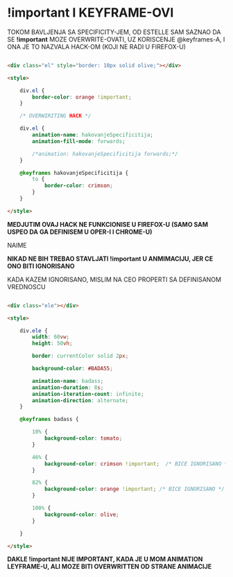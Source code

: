 # !important I KEYFRAME-OVI

TOKOM BAVLJENJA SA SPECIFICITY-JEM, OD ESTELLE SAM SAZNAO DA SE **!important** MOZE OVERWRITE-OVATI, UZ KORISCENJE @keyframes-A, I ONA JE TO NAZVALA HACK-OM (KOJI NE RADI U FIREFOX-U)

```HTML

<div class="el" style="border: 10px solid olive;"></div>

<style>

    div.el {
        border-color: orange !important;
    }

    /* OVERWIRITING HACK */

    div.el {
        animation-name: hakovanjeSpecificitija;
        animation-fill-mode: forwards;

        /*animation: hakovanjeSpecificitija forwards;*/
    }

    @keyframes hakovanjeSpecificitija {
        to {
            border-color: crimson;
        }
    }

</style>

```

**MEDJUTIM OVAJ HACK NE FUNKCIONISE U FIREFOX-U (SAMO SAM USPEO DA GA DEFINISEM U OPER-I I CHROME-U)**

NAIME

**NIKAD NE BIH TREBAO STAVLJATI !important U ANMIMACIJU, JER CE ONO BITI IGNORISANO**

KADA KAZEM IGNORISANO, MISLIM NA CEO PROPERTI SA DEFINISANOM VREDNOSCU

```HTML

<div class="ele"></div>

<style>

    div.ele {
        width: 60vw;
        height: 50vh;

        border: currentColor solid 2px;

        background-color: #BADA55;

        animation-name: badass;
        animation-duration: 8s;
        animation-iteration-count: infinite;
        animation-direction: alternate;
    }

    @keyframes badass {

        10% {
            background-color: tomato;
        }

        46% {
            background-color: crimson !important;  /* BICE IGNORISANO */
        }

        82% {
            background-color: orange !important; /* BICE IGNORISANO */
        }

        100% {
            background-color: olive;
        }

    }

</style>

```

**DAKLE !important NIJE IMPORTANT, KADA JE U MOM ANIMATION LEYFRAME-U, ALI MOZE BITI OVERWRITTEN OD STRANE ANIMACIJE**